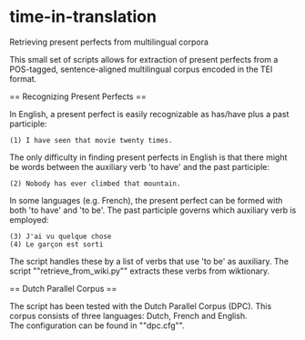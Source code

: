 # time-in-translation
Retrieving present perfects from multilingual corpora

This small set of scripts allows for extraction of present perfects from a POS-tagged, sentence-aligned multilingual corpus encoded in the TEI format.
 
== Recognizing Present Perfects == 

In English, a present perfect is easily recognizable as has/have plus a past participle:

    (1) I have seen that movie twenty times.

The only difficulty in finding present perfects in English is that there might be words between the auxiliary verb 'to have' and the past participle: 

    (2) Nobody has ever climbed that mountain. 
    
In some languages (e.g. French), the present perfect can be formed with both 'to have' and 'to be'. 
The past participle governs which auxiliary verb is employed: 

    (3) J'ai vu quelque chose
    (4) Le garçon est sorti
    
The script handles these by a list of verbs that use 'to be' as auxiliary. 
The script ""retrieve_from_wiki.py"" extracts these verbs from wiktionary. 

== Dutch Parallel Corpus ==

The script has been tested with the Dutch Parallel Corpus (DPC). 
This corpus consists of three languages: Dutch, French and English.  
The configuration can be found in ""dpc.cfg"".
